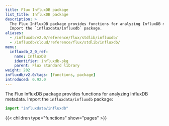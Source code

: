 ```yaml
---
title: Flux InfluxDB package
list_title: InfluxDB package
description: >
  The Flux InfluxDB package provides functions for analyzing InfluxDB metadata.
  Import the `influxdata/influxdb` package.
aliases:
  - /influxdb/v2.0/reference/flux/stdlib/influxdb/
  - /influxdb/cloud/reference/flux/stdlib/influxdb/
menu:
  influxdb_2_0_ref:
    name: InfluxDB
    identifier: influxdb-pkg
    parent: Flux standard library
weight: 202
influxdb/v2.0/tags: [functions, package]
introduced: 0.92.0
---
```


The Flux InfluxDB package provides functions for analyzing InfluxDB metadata.
Import the `influxdata/influxdb` package:

```js
import "influxdata/influxdb"
```

{{< children type="functions" show="pages" >}}
